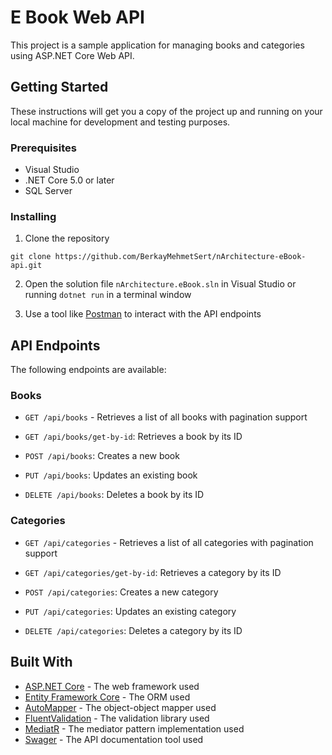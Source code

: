 # E Book Web API

This project is a sample application for managing books and categories using ASP.NET Core Web API.

## Getting Started

These instructions will get you a copy of the project up and running on your local machine for development and testing purposes.

### Prerequisites

* Visual Studio
* .NET Core 5.0 or later
* SQL Server

### Installing

1. Clone the repository
```
git clone https://github.com/BerkayMehmetSert/nArchitecture-eBook-api.git
```

2. Open the solution file `nArchitecture.eBook.sln` in Visual Studio or running `dotnet run` in a terminal window

3. Use a tool like [Postman](https://www.postman.com/) to interact with the API endpoints


## API Endpoints

The following endpoints are available:

### Books

- `GET /api/books` - Retrieves a list of all books with pagination support

- `GET /api/books/get-by-id`: Retrieves a book by its ID

- `POST /api/books`: Creates a new book

- `PUT /api/books`: Updates an existing book

- `DELETE /api/books`: Deletes a book by its ID

### Categories

- `GET /api/categories` - Retrieves a list of all categories with pagination support

- `GET /api/categories/get-by-id`: Retrieves a category by its ID

- `POST /api/categories`: Creates a new category

- `PUT /api/categories`: Updates an existing category

- `DELETE /api/categories`: Deletes a category by its ID

## Built With

* [ASP.NET Core](https://docs.microsoft.com/en-us/aspnet/core/?view=aspnetcore-5.0) - The web framework used
* [Entity Framework Core](https://docs.microsoft.com/en-us/ef/core/) - The ORM used
* [AutoMapper](https://automapper.org/) - The object-object mapper used
* [FluentValidation](https://fluentvalidation.net/) - The validation library used
* [MediatR](https://github.com/jbogard/MediatR) - The mediator pattern implementation used
* [Swager](https://swagger.io/) - The API documentation tool used

